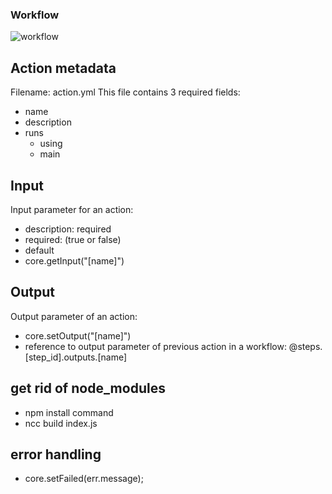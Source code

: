 ### Workflow

![workflow](https://camo.githubusercontent.com/fd0a925f56ff417c793c7b84e3cd3998cfff191e6cc2a897f184c42c1ae9c6af/68747470733a2f2f692e696d6775722e636f6d2f437778476f62682e706e67)

## Action metadata
Filename: action.yml
This file contains 3 required fields:

* name
* description
* runs
  * using
  * main

## Input

Input parameter for an action:

* description: required
* required: (true or false)
* default
* core.getInput("[name]")

## Output

Output parameter of an action:

* core.setOutput("[name]")
* reference to output parameter of previous action in a workflow: @steps.[step_id].outputs.[name]

## get rid of node_modules
* npm install command
* ncc build index.js

## error handling
* core.setFailed(err.message);